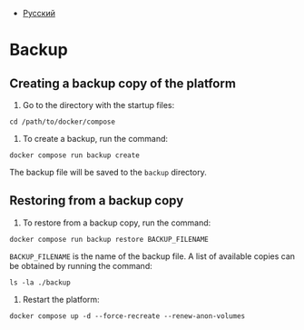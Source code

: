 - [Русский](../../on-premise/backup/)

# Backup

## Creating a backup copy of the platform

1. Go to the directory with the startup files:

```
cd /path/to/docker/compose
```

1. To create a backup, run the command:

```
docker compose run backup create
```

The backup file will be saved to the `backup` directory.

## Restoring from a backup copy

1. To restore from a backup copy, run the command:

```
docker compose run backup restore BACKUP_FILENAME
```

`BACKUP_FILENAME` is the name of the backup file. A list of available copies can be obtained by running the command:

```
ls -la ./backup
```

1. Restart the platform:

```
docker compose up -d --force-recreate --renew-anon-volumes
```
